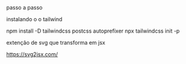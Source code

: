 passo a passo 

instalando o o tailwind 

npm install -D tailwindcss postcss autoprefixer
npx tailwindcss init -p

extenção de svg que transforma em jsx 

https://svg2jsx.com/

